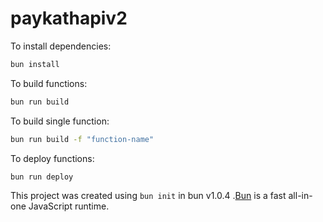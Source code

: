 # paykathapiv2

To install dependencies:

```bash
bun install
```

To build functions:

```bash
bun run build
```

To build single function:
```bash
bun run build -f "function-name"
```

To deploy functions:

```bash
bun run deploy
```

This project was created using `bun init` in bun v1.0.4 .[Bun](https://bun.sh) is a fast all-in-one JavaScript runtime.
